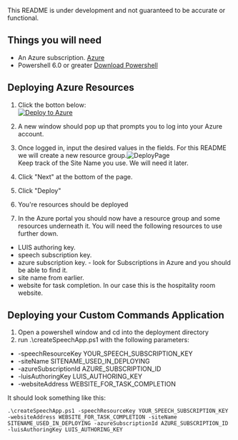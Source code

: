This README is under development and not guaranteed to be accurate or functional.

## Things you will need
* An Azure subscription. [Azure](https://portal.azure.com)
* Powershell 6.0 or greater [Download Powershell](https://github.com/PowerShell/PowerShell/releases)

## Deploying Azure Resources
1. Click the botton below:<br/>[![Deploy to Azure](http://azuredeploy.net/deploybutton.png)](https://azuredeploy.net/)<br> 

2. A new window should pop up that prompts you to log into your Azure account. 

3. Once logged in, input the desired values in the fields. For this README we will create a new resource group.![DeployPage](../images/DeployPage.png)<br/>
Keep track of the Site Name you use. We will need it later.

4. Click "Next" at the bottom of the page.

5. Click "Deploy"

6. You're resources should be deployed

7. In the Azure portal you should now have a resource group and some resources underneath it. You will need the following resources to use further down.
* LUIS authoring key.
* speech subscription key.
* azure subscription key. - look for Subscriptions in Azure and you should be able to find it.
* site name from earlier.
* website for task completion. In our case this is the hospitality room website.

## Deploying your Custom Commands Application
1. Open a powershell window and cd into the deployment directory
2. run .\createSpeechApp.ps1 with the following parameters:
* -speechResourceKey YOUR_SPEECH_SUBSCRIPTION_KEY
* -siteName SITENAME_USED_IN_DEPLOYING
* -azureSubscriptionId AZURE_SUBSCRIPTION_ID 
* -luisAuthoringKey LUIS_AUTHORING_KEY
* -websiteAddress WEBSITE_FOR_TASK_COMPLETION

It should look something like this:

    .\createSpeechApp.ps1 -speechResourceKey YOUR_SPEECH_SUBSCRIPTION_KEY -websiteAddress WEBSITE_FOR_TASK_COMPLETION -siteName SITENAME_USED_IN_DEPLOYING -azureSubscriptionId AZURE_SUBSCRIPTION_ID  -luisAuthoringKey LUIS_AUTHORING_KEY